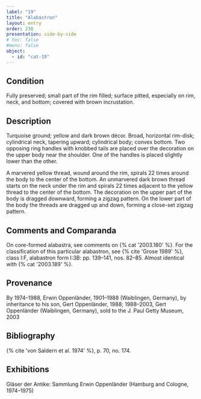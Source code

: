 ```yaml
---
label: "19"
title: "Alabastron"
layout: entry
order: 230
presentation: side-by-side
# toc: false
#menu: false 
object:
  - id: "cat-19"
---
```


## Condition

Fully preserved; small part of the rim filled; surface pitted, especially on rim, neck, and bottom; covered with brown incrustation.

## Description

Turquoise ground; yellow and dark brown décor. Broad, horizontal rim-disk; cylindrical neck, tapering upward; cylindrical body; convex bottom. Two opposing ring handles with knobbed tails are placed over the decoration on the upper body near the shoulder. One of the handles is placed slightly lower than the other.

A marvered yellow thread, wound around the rim, spirals 22 times around the body to the center of the bottom. An unmarvered dark brown thread starts on the neck under the rim and spirals 22 times adjacent to the yellow thread to the center of the bottom. The decoration on the upper part of the body is dragged downward, forming a zigzag pattern. On the lower part of the body the threads are dragged up and down, forming a close-set zigzag pattern.

## Comments and Comparanda

On core-formed alabastra, see comments on {% cat '2003.180' %}. For the classification of this particular alabastron, see {% cite 'Grose 1989' %}, class I:F, alabastron form I:3B: pp. 139–141, nos. 82–85. Almost identical with {% cat '2003.189' %}.

## Provenance

By 1974–1988, Erwin Oppenländer, 1901–1988 (Waiblingen, Germany), by inheritance to his son, Gert Oppenländer, 1988; 1988–2003, Gert Oppenländer (Waiblingen, Germany), sold to the J. Paul Getty Museum, 2003

## Bibliography

{% cite 'von Saldern et al. 1974' %}, p. 70, no. 174.

## Exhibitions

Gläser der Antike: Sammlung Erwin Oppenländer (Hamburg and Cologne, 1974–1975)